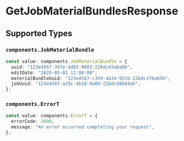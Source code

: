 # GetJobMaterialBundlesResponse


## Supported Types

### `components.JobMaterialBundle`

```typescript
const value: components.JobMaterialBundle = {
  uuid: "123e4567-357e-4d92-9603-22bdc43aba0b",
  editDate: "2025-05-01 12:00:00",
  materialBundleUuid: "123e4567-c359-4a34-92cb-22bdc1f6e65b",
  jobUuid: "123e4567-a29c-4b10-9a89-22bdc48b84ab",
};
```

### `components.ErrorT`

```typescript
const value: components.ErrorT = {
  errorCode: 1000,
  message: "An error occurred completing your request",
};
```

